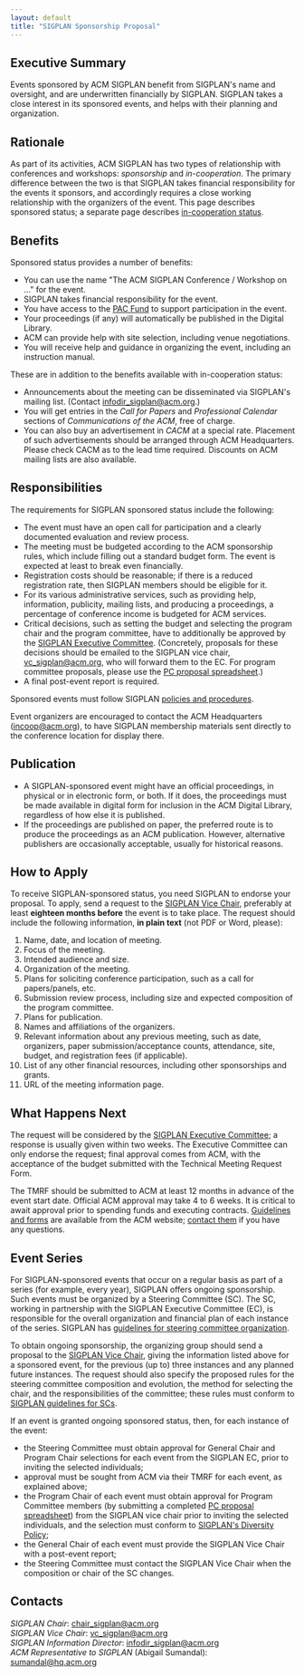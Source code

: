 ```yaml
---
layout: default
title: "SIGPLAN Sponsorship Proposal"
---
```

Executive Summary
-----------------

Events sponsored by ACM SIGPLAN benefit from SIGPLAN's name and
oversight, and are underwritten financially by SIGPLAN. SIGPLAN takes
a close interest in its sponsored events, and helps with their
planning and organization.

Rationale
---------

As part of its activities, ACM SIGPLAN has two types of relationship
with conferences and workshops: *sponsorship* and *in-cooperation*. The
primary difference between the two is that SIGPLAN takes financial
responsibility for the events it sponsors, and accordingly requires 
a close working relationship with the organizers of the event. This page
describes sponsored status; a separate page describes
[in-cooperation status](/Resources/Proposals/Cooperated).

Benefits
--------

Sponsored status provides a number of benefits:

- You can use the name "The ACM SIGPLAN Conference / Workshop on ..." for
  the event. <!-- BCP: What about "symposium? What about other permutations
  of these words? --> 
  <!-- AF: The concept is clear, do we have to over-specify? -->
- SIGPLAN takes financial responsibility for the event.
- You have access to the [PAC Fund](/PAC) to support participation in the event.
- Your proceedings (if any) will automatically be published in the Digital Library.
- ACM can provide help with site selection, including venue negotiations.
- You will receive help and guidance in organizing the event,
  including an instruction manual.  <!-- BCP: Where is this instruction
  manual? Why don't we just make it available to everybody and link it here? -->
  <!-- AF: no idea. Annabel knows? -->

These are in addition to the benefits available with in-cooperation status:

- Announcements about the meeting can be disseminated via
  SIGPLAN's mailing list. (Contact [infodir\_sigplan@acm.org](mailto:infodir_sigplan@acm.org?subject=SIGPLAN%20Mailing%20List).)
- You will get entries in the _Call for Papers_
  and _Professional Calendar_ sections of _Communications of the ACM_, free of charge.
- You can also buy an advertisement in _CACM_ at a special rate. Placement
  of such advertisements should be arranged through ACM Headquarters. Please
  check CACM as to the lead time required. Discounts on ACM mailing lists
  are also available.

Responsibilities
----------------

The requirements for SIGPLAN sponsored status
include the following:

- The event must have an open call for participation and a clearly
  documented evaluation and review process.
- The meeting must be budgeted according to the ACM sponsorship rules,
  which include filling out a standard budget form. The event is
  expected at least to break even financially.
- Registration costs should be reasonable; if there is a reduced
  registration rate, then SIGPLAN members should be eligible for it.
- For its various administrative services, such as providing help,
  information, publicity, mailing lists, and producing a proceedings,
  a percentage of conference income is budgeted for ACM services.
- Critical decisions, such as setting the budget and selecting the
  program chair and the program committee<!-- BCP: But not the general
  chair?? -->, have to additionally be approved by
  the [SIGPLAN Executive Committee](/ContactUs).  (Concretely, proposals for
  these decisions should be emailed to the SIGPLAN vice chair,
  [vc\_sigplan@acm.org](mailto:vc_sigplan@acm.org), who will forward them to
  the EC.  For program committee proposals, please use the [PC proposal spreadsheet](/Resources/Guidelines/sigplan-pc-proposal-template.xlsx).)
  <!-- AF: I added "additionally". I think the consultation with the general
        chair is given, since the financials go through them? -->
- A final post-event report is required. <!-- BCP: This requirement seems to
  be universally ignored --> <!-- AF: left a response in another document. --> 

Sponsored events must follow 
SIGPLAN [policies and procedures](/Resources/Guidelines/ConferenceOrganizers).

Event organizers are encouraged to contact the ACM
Headquarters ([incoop@acm.org](mailto:incoop@acm.org)), to have
SIGPLAN membership materials sent directly to the conference
location for display there.   

Publication
-----------

-   A SIGPLAN-sponsored event might have an official
    proceedings, in physical or in electronic form, or both. If it
    does, the proceedings must be made available in digital form for
    inclusion in the ACM Digital Library, regardless of how else it is
    published.  
-   If the proceedings are published on paper, the preferred route
    is to produce the proceedings as an ACM publication. However,
    alternative publishers are occasionally acceptable, usually for
    historical reasons.  

How to Apply
------------

To receive SIGPLAN-sponsored status, you need SIGPLAN to endorse your proposal.
To apply, send a request to the
[SIGPLAN Vice Chair](mailto:vc_sigplan@acm.org),
preferably at least **eighteen months before** the event is to take
place. The request should include the following information, **in plain text** (not PDF or Word, please):

1.  Name, date, and location of meeting.
2.  Focus of the meeting.
3.  Intended audience and size.
4.  Organization of the meeting.
5.  Plans for soliciting conference participation, such as a call
    for papers/panels, etc.
6.  Submission review process, including size and expected
    composition of the program committee.
7.  Plans for publication.
8.  Names and affiliations of the organizers.
9.  Relevant information about any previous meeting,
    such as date, organizers, paper submission/acceptance counts,
    attendance, site, budget, and registration fees
    (if applicable).
10. List of any other financial resources, including other
    sponsorships and grants.
11. URL of the meeting information page.  

What Happens Next
-----------------

The request will be considered by the
[SIGPLAN Executive Committee](/ContactUs); a response is usually given
within two weeks. The Executive Committee 
can only endorse the request; final approval
comes from ACM, with the acceptance of the budget submitted with the
Technical Meeting Request Form.

The TMRF should be submitted to ACM at least 12 months in advance of
the event start date. Official ACM approval may take 4 to 6 weeks. It
is critical to await approval prior to spending funds and executing
contracts.
[Guidelines and forms](http://www.acm.org/sigs/volunteer_resources/conference_manual/manual_read_me)
are available from the ACM website; 
[contact them](mailto:paf_tmrf@acm.org) if you have any questions.

<!-- BCP: My reading of the above is that events that are _not_ part of a
     series (as described below) do not need to submit their PCs (or
     proposed PC chairs, or GCs) to the EC for approval -- it's not
     mentioned anywhere above.  I do not think this is what we intend!
     (There may be some other things that can be made a bit clearer here
     too...) -->
     
<!-- AF: Do we need an entire page rewrite? -->

Event Series
------------

For SIGPLAN-sponsored events that occur on a
regular basis as part of a series (for example, every year),
SIGPLAN offers ongoing sponsorship. Such events must be
organized by a Steering Committee (SC). The SC, working
in partnership with the SIGPLAN Executive Committee (EC), is
responsible for the overall organization and financial plan of each
instance of the series. SIGPLAN has
[guidelines for steering committee organization](/Resources/Guidelines/SCommittee).  

To obtain ongoing sponsorship, the organizing group should send a
proposal to the [SIGPLAN Vice Chair](mailto:vc_sigplan@acm.org),
giving the information listed above for a sponsored event, for the
previous (up to) three instances and any planned future instances.
The request should also specify the proposed rules for the steering
committee composition and evolution, the method for selecting the
chair, and the responsibilities of the committee; these rules must
conform to [SIGPLAN guidelines for SCs](http://www.sigplan.org/Resources/Guidelines/SCommittee).

If an event is granted ongoing sponsored status, then, for each instance of
the event:

-   the Steering Committee must obtain approval for General Chair and
    Program Chair selections for each event from the SIGPLAN EC, prior to
    inviting the selected individuals;
-   approval must be sought from ACM via their TMRF for each event,
    as explained above;
-   the Program Chair of each event must obtain approval for Program Committee
    members (by submitting a completed
    [PC proposal 
    spreadsheet](/Resources/Guidelines/sigplan-pc-proposal-template.xlsx))
    from the SIGPLAN vice chair prior to inviting the selected individuals,
    and the 
    selection must conform to
    [SIGPLAN's Diversity Policy](/Resources/Policies/Diversity);
    <!-- BCP: Even here, we don't require that PC Chairs or GCs be vetted
         with the EC! -->
-   the General Chair of each event must provide the SIGPLAN Vice
    Chair with a post-event report; <!-- BCP: I have not seen even one of these! -->
-   the Steering Committee must contact the SIGPLAN Vice Chair when
    the composition or chair of the SC changes.  

Contacts
--------

_SIGPLAN Chair_:
[chair\_sigplan@acm.org](mailto:chair_sigplan@acm.org)  
_SIGPLAN Vice Chair_:
[vc\_sigplan@acm.org](mailto:vc_sigplan@acm.org)  
_SIGPLAN Information Director_:
[infodir\_sigplan@acm.org](mailto:infodir_sigplan@acm.org?subject=Conference%20Information)  
_ACM Representative to SIGPLAN_ (Abigail Sumandal):
[sumandal@hq.acm.org](mailto:sumandal@hq.acm.org)
